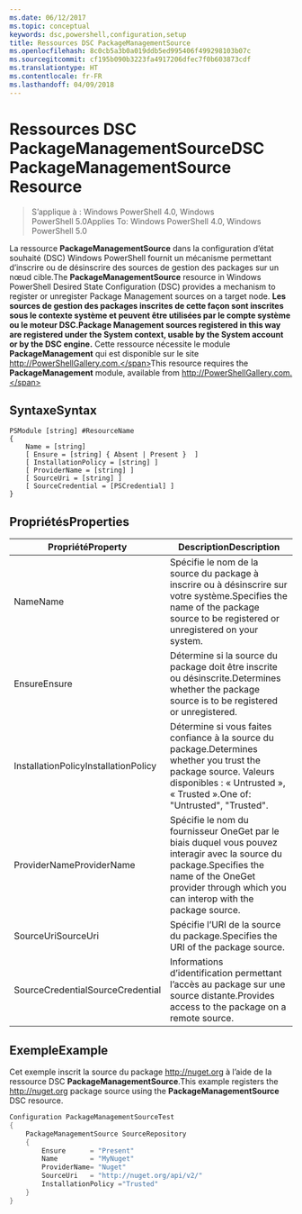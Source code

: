 ```yaml
---
ms.date: 06/12/2017
ms.topic: conceptual
keywords: dsc,powershell,configuration,setup
title: Ressources DSC PackageManagementSource
ms.openlocfilehash: 8c0cb5a3b0a019ddb5ed995406f499298103b07c
ms.sourcegitcommit: cf195b090b3223fa4917206dfec7f0b603873cdf
ms.translationtype: HT
ms.contentlocale: fr-FR
ms.lasthandoff: 04/09/2018
---
```

# <a name="dsc-packagemanagementsource-resource"></a><span data-ttu-id="252cb-103">Ressources DSC PackageManagementSource</span><span class="sxs-lookup"><span data-stu-id="252cb-103">DSC PackageManagementSource Resource</span></span>

> <span data-ttu-id="252cb-104">S’applique à : Windows PowerShell 4.0, Windows PowerShell 5.0</span><span class="sxs-lookup"><span data-stu-id="252cb-104">Applies To: Windows PowerShell 4.0, Windows PowerShell 5.0</span></span>

<span data-ttu-id="252cb-105">La ressource **PackageManagementSource** dans la configuration d’état souhaité (DSC) Windows PowerShell fournit un mécanisme permettant d’inscrire ou de désinscrire des sources de gestion des packages sur un nœud cible.</span><span class="sxs-lookup"><span data-stu-id="252cb-105">The **PackageManagementSource** resource in Windows PowerShell Desired State Configuration (DSC) provides a mechanism to register or unregister Package Management sources on a target node.</span></span> <span data-ttu-id="252cb-106">**Les sources de gestion des packages inscrites de cette façon sont inscrites sous le contexte système et peuvent être utilisées par le compte système ou le moteur DSC.**</span><span class="sxs-lookup"><span data-stu-id="252cb-106">**Package Management sources registered in this way are registered under the System context, usable by the System account or by the DSC engine.**</span></span> <span data-ttu-id="252cb-107">Cette ressource nécessite le module **PackageManagement** qui est disponible sur le site http://PowerShellGallery.com.</span><span class="sxs-lookup"><span data-stu-id="252cb-107">This resource requires the **PackageManagement** module, available from http://PowerShellGallery.com.</span></span>

## <a name="syntax"></a><span data-ttu-id="252cb-108">Syntaxe</span><span class="sxs-lookup"><span data-stu-id="252cb-108">Syntax</span></span>

```
PSModule [string] #ResourceName
{
    Name = [string]
    [ Ensure = [string] { Absent | Present }  ]
    [ InstallationPolicy = [string] ]
    [ ProviderName = [string] ]
    [ SourceUri = [string] ]
    [ SourceCredential = [PSCredential] ]
}
```

## <a name="properties"></a><span data-ttu-id="252cb-109">Propriétés</span><span class="sxs-lookup"><span data-stu-id="252cb-109">Properties</span></span>
|  <span data-ttu-id="252cb-110">Propriété</span><span class="sxs-lookup"><span data-stu-id="252cb-110">Property</span></span>  |  <span data-ttu-id="252cb-111">Description</span><span class="sxs-lookup"><span data-stu-id="252cb-111">Description</span></span>   |
|---|---|
| <span data-ttu-id="252cb-112">Name</span><span class="sxs-lookup"><span data-stu-id="252cb-112">Name</span></span>| <span data-ttu-id="252cb-113">Spécifie le nom de la source du package à inscrire ou à désinscrire sur votre système.</span><span class="sxs-lookup"><span data-stu-id="252cb-113">Specifies the name of the package source to be registered or unregistered on your system.</span></span>|
| <span data-ttu-id="252cb-114">Ensure</span><span class="sxs-lookup"><span data-stu-id="252cb-114">Ensure</span></span>| <span data-ttu-id="252cb-115">Détermine si la source du package doit être inscrite ou désinscrite.</span><span class="sxs-lookup"><span data-stu-id="252cb-115">Determines whether the package source is to be registered or unregistered.</span></span>|
| <span data-ttu-id="252cb-116">InstallationPolicy</span><span class="sxs-lookup"><span data-stu-id="252cb-116">InstallationPolicy</span></span>| <span data-ttu-id="252cb-117">Détermine si vous faites confiance à la source du package.</span><span class="sxs-lookup"><span data-stu-id="252cb-117">Determines whether you trust the package source.</span></span> <span data-ttu-id="252cb-118">Valeurs disponibles : « Untrusted », « Trusted ».</span><span class="sxs-lookup"><span data-stu-id="252cb-118">One of: "Untrusted", "Trusted".</span></span>|
| <span data-ttu-id="252cb-119">ProviderName</span><span class="sxs-lookup"><span data-stu-id="252cb-119">ProviderName</span></span>| <span data-ttu-id="252cb-120">Spécifie le nom du fournisseur OneGet par le biais duquel vous pouvez interagir avec la source du package.</span><span class="sxs-lookup"><span data-stu-id="252cb-120">Specifies the name of the OneGet provider through which you can interop with the package source.</span></span>|
| <span data-ttu-id="252cb-121">SourceUri</span><span class="sxs-lookup"><span data-stu-id="252cb-121">SourceUri</span></span>| <span data-ttu-id="252cb-122">Spécifie l’URI de la source du package.</span><span class="sxs-lookup"><span data-stu-id="252cb-122">Specifies the URI of the package source.</span></span>|
| <span data-ttu-id="252cb-123">SourceCredential</span><span class="sxs-lookup"><span data-stu-id="252cb-123">SourceCredential</span></span>| <span data-ttu-id="252cb-124">Informations d’identification permettant l’accès au package sur une source distante.</span><span class="sxs-lookup"><span data-stu-id="252cb-124">Provides access to the package on a remote source.</span></span>|

## <a name="example"></a><span data-ttu-id="252cb-125">Exemple</span><span class="sxs-lookup"><span data-stu-id="252cb-125">Example</span></span>

<span data-ttu-id="252cb-126">Cet exemple inscrit la source du package http://nuget.org à l’aide de la ressource DSC **PackageManagementSource**.</span><span class="sxs-lookup"><span data-stu-id="252cb-126">This example registers the http://nuget.org package source using the **PackageManagementSource** DSC resource.</span></span>

```powershell
Configuration PackageManagementSourceTest
{
    PackageManagementSource SourceRepository
    {
        Ensure      = "Present"
        Name        = "MyNuget"
        ProviderName= "Nuget"
        SourceUri   = "http://nuget.org/api/v2/"
        InstallationPolicy ="Trusted"
    }
}
```